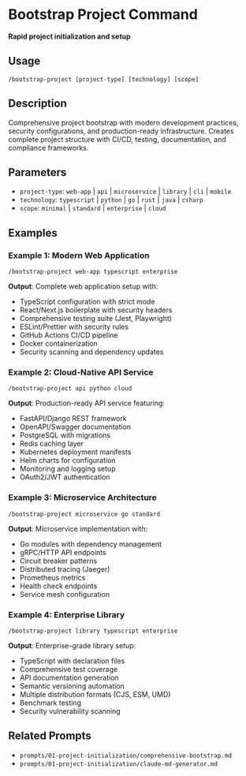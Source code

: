 # Bootstrap Project Command

**Rapid project initialization and setup**

## Usage
```
/bootstrap-project [project-type] [technology] [scope]
```

## Description
Comprehensive project bootstrap with modern development practices, security configurations, and production-ready infrastructure. Creates complete project structure with CI/CD, testing, documentation, and compliance frameworks.

## Parameters
- `project-type`: `web-app` | `api` | `microservice` | `library` | `cli` | `mobile`
- `technology`: `typescript` | `python` | `go` | `rust` | `java` | `csharp`
- `scope`: `minimal` | `standard` | `enterprise` | `cloud`

## Examples

### Example 1: Modern Web Application
```
/bootstrap-project web-app typescript enterprise
```
**Output**: Complete web application setup with:
- TypeScript configuration with strict mode
- React/Next.js boilerplate with security headers
- Comprehensive testing suite (Jest, Playwright)
- ESLint/Prettier with security rules
- GitHub Actions CI/CD pipeline
- Docker containerization
- Security scanning and dependency updates

### Example 2: Cloud-Native API Service
```
/bootstrap-project api python cloud
```
**Output**: Production-ready API service featuring:
- FastAPI/Django REST framework
- OpenAPI/Swagger documentation
- PostgreSQL with migrations
- Redis caching layer
- Kubernetes deployment manifests
- Helm charts for configuration
- Monitoring and logging setup
- OAuth2/JWT authentication

### Example 3: Microservice Architecture
```
/bootstrap-project microservice go standard
```
**Output**: Microservice implementation with:
- Go modules with dependency management
- gRPC/HTTP API endpoints
- Circuit breaker patterns
- Distributed tracing (Jaeger)
- Prometheus metrics
- Health check endpoints
- Service mesh configuration

### Example 4: Enterprise Library
```
/bootstrap-project library typescript enterprise
```
**Output**: Enterprise-grade library setup:
- TypeScript with declaration files
- Comprehensive test coverage
- API documentation generation
- Semantic versioning automation
- Multiple distribution formats (CJS, ESM, UMD)
- Benchmark testing
- Security vulnerability scanning

## Related Prompts
- `prompts/01-project-initialization/comprehensive-bootstrap.md`
- `prompts/01-project-initialization/claude-md-generator.md`